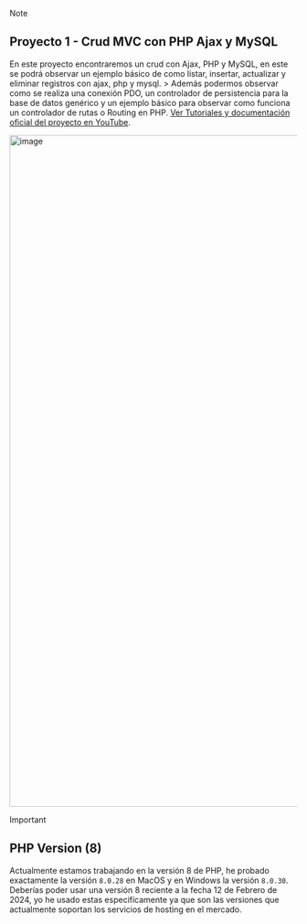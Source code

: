> [!NOTE]
> ## Proyecto 1 - Crud MVC con PHP Ajax y MySQL
> En este proyecto encontraremos un crud con Ajax, PHP y MySQL, en este se podrá observar un ejemplo básico de como listar, insertar, actualizar y eliminar registros con ajax, php y mysql. > Además podermos observar como se realiza una conexión PDO, un controlador de persistencia para la base de datos genérico y un ejemplo básico para observar como funciona un controlador de rutas o Routing en PHP.
> [Ver Tutoriales y documentación oficial del proyecto en YouTube](https://www.youtube.com/watch?v=qu4OiHvhkX4&list=PL7pRXHQH6x7NWxYXfn9kt2xZID_oAaXne&index=1&t=0s).
> 
> <img width="1176" alt="image" src="https://github.com/deplyn-labs/proyecto1/assets/8765273/4fb65cd2-e16a-4487-9095-f9c99f8705e6">
>

>[!IMPORTANT]
> ## PHP Version (8)
> Actualmente estamos trabajando en la versión 8 de PHP, he probado exactamente la versión `8.0.28` en MacOS y en Windows la versión `8.0.30`. Deberías poder usar una versión 8 reciente a la fecha 12 de Febrero de 2024, yo he usado estas especifícamente ya que son las versiones que actualmente soportan los servicios de hosting en el mercado.
